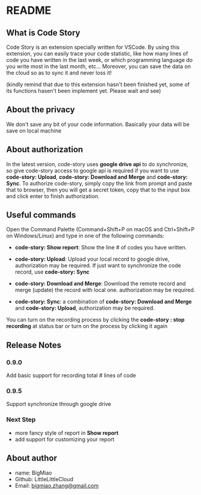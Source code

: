 # README

## What is Code Story

Code Story is an extension specially written for VSCode. By using this extension, you can easily trace your code statistic, like how many lines of code you have written in the last week, or which programming language do you write most in the last month, etc... Moreover, you can save the data on the cloud so as to sync it and never loss it!

(kindly remind that due to this extension hasn't been finished yet, some of its functions hasen't been implement yet. Please wait and see)

## About the privacy

We don't save any bit of your code information. Basically your data will be save on local machine

## About authorization

In the latest version, code-story uses **google drive api** to do synchronize, so give code-story access to google api is required if you want to use **code-story: Upload**, **code-story: Download and Merge**  and **code-story: Sync**. To authorize code-story, simply copy the link from prompt and paste that to browser, then you will get a secret token, copy that to the input box and click enter to finish authorization. 

## Useful commands

Open the Command Palette (Command+Shift+P on macOS and Ctrl+Shift+P on Windows/Linux) and type in one of the following commands:

- **code-story: Show report**:  Show the line # of codes you have written.

- **code-story: Upload**: Upload your local record to google drive, authorization may be required. If just want to synchronize the code record, use **code-story: Sync**

- **code-story: Download and Merge**: Download the remote record and merge (update) the record with local one. authorization may be required.

- **code-story: Sync**: a combination of **code-story: Download and Merge** and **code-story: Upload**, authorization may be required.

You can turn on the recording process by clicking the **code-story :  stop recording** at status bar or turn on the process by clicking it again


## Release Notes

### 0.9.0

Add basic support for recording total # lines of code

### 0.9.5

Support synchronize through google drive




### Next Step

- more fancy style of report in **Show report** 
- add support for customizing your report

## About author

- name: BigMiao
- Github: LittleLittleCloud
- Email: bigmiao.zhang@gmail.com
